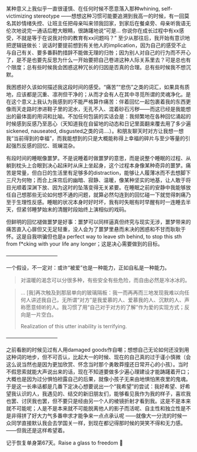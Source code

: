 

某种意义上我似乎一直很谨慎、在任何时候不愿意落入那种whining, self-victimizing stereotype ——想想这种习惯可能要追溯到我高一的时候，有一回莫名其妙情绪失控、让班主任把母亲叫来领我回家，到家后在餐桌旁、母亲听我语无伦次地说完一通话后瞪大眼睛，很踌躇地说“可是… 你说你在成长过程中有xx感受，不就是等于在说我对你的教育有xx问题吗？” 至少从那往后，我开始有意识地把逻辑链做长：说话时要提前想到有关他人的implication，因为自己的感受不止与自己有关、要多番斟酌措辞不能做无理的归咎；因为别人对自己的行为而不开心了，是不是也要先反思为什么一开始要把自己卷进这种人际关系里去？可是总也有个限度；总有些时候我会困惑这种冗长的归因是否真的合理。总有些时候我不想沉默。

我困惑好久该如何描述我这段时间的感受。“痛苦”“悲伤”之类的词汇，如果具有质地，应该都是沉重、凛冽但干净的；从而才会有人在其中寻觅所谓的灵魂净化。是在这个意义上我认为我感到的不能严格算作痛苦：伴着回忆一起包裹着我的东西更像雨天走路时渗进鞋子里的泥水，无孔不入、混着砂石污秽——而这已经是我能想出的最体面的用词和比喻。不加任何包装的实话会是：我频繁地在各种回忆涌起的时候感到反感乃至恶心（天知道我在自留地的动态和日记里面翻来覆去用了多少遍sickened, nauseated, disgusted之类的词….）。和朋友聊天时对方让我想一想我“当前得到的幸福”，而我能想到的只是大概能称得上幸福的碎片与至少等量的引起强烈反感的回忆、斑斓混杂。

有段时间的睡眠像噩梦。不是说睡着时做噩梦的意思，而是说整个睡眠的过程、从躺到枕头上合眼到决心起床时从床上坐起身，这个过程本身像某种奇异的噩梦。痛苦是常量，但白日的生活里有足够多的distraction，能够让人履薄冰而不去想脚下三尺为何物；而合上床帘后的幽暗、寂静、温暖，像某种坚实的地基，让人敢于将目光顺着深渊下放、因为这时的坠落变得无关紧要。在睡眠之前的安静中我能够放任自己想那些无论如何想不通的问题，就算必然勾连到的回忆碰一下就觉得刺痛乃至于生理性反感。睡眠的状况本身时好时坏，我有时失眠有时早醒有时一连睡去半天，但紧邻睡梦始末的清醒时段始终上演相似的戏码。

但鲜明的回忆褪做噩梦是好事：噩梦可以同样逼真但终究与现实无涉，噩梦带来的痛苦直入心扉但又无足轻重，没人会为了噩梦里悬而未决的困惑和不甘而耿耿于怀。这是自我哄骗但也是a perfect way to leave sth behind, to stop this sth from f*cking with your life any longer；这是决心需要做到的目标。

——————————

一个假设，不一定对：或许“被爱”也是一种能力，正如自私是一种能力。



> 对温暖的渴念可以分很多种，有些安全有些危险，而自由必然是冷冰冰的。



> … [我]再次触及到那层单向的玻璃隔板：我一而再再而三地发现我难以向任何人讲述我自己，无所谓“对方”是我爱慕的人、爱慕我的人、沉默的人、声称愿意倾听的人。我习惯了用“自己对于对方的了解”作为爱的实现方式；反向是一片空白。
> 
> Realization of this utter inability is terrifying.

——————————

之前看剧的时候见过有人用damaged goods作自嘲；想想自己无论如何还没到用这种词的地步，但不可否认，比起大一的时候、现在的自己真的过于谨小慎微（会这么说当然也是因为更加欣赏、怀念当时那个勇敢莽撞还日常开心的小孩）。当时不假思索就能大声说出来的话，现在不知道要做多少遍心理建设才能踌躇着开口；大概也是因为过分惧怕袒露自己的后果，就像小孩子无来由地惧怕黑夜里的鬼魂。于是这一长串话都是几番下定决心想要说出一个“我希望”的尝试：我好希望、好希望我认识的人，我遇见的、结交的新旧朋友们，能够看见我作为我的样子，喜欢我也罢、讨厌我也罢，但不要只是经由另一个人的棱镜折射才看到我。这是不是本来就不可能呢；人是不是本来就不可能脱离他人的影子而活呢、自主性和独立性是不是非得拼了好大力气多番申求才能争来一点点承认呢 ——就像大一分流的时候一众同学直接默认我会去学国关一样，到现在都记得那时候的哭笑不得和无力感。——但我还是这样希望着。



记于恢复单身第67天。Raise a glass to freedom 🍻


